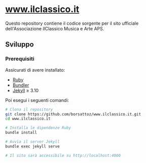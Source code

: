 # www.ilclassico.it

Questo repository contiene il codice sorgente per il sito ufficiale dell'Associazione *Il*Classico Musica e Arte APS.

## Sviluppo

### Prerequisiti

Assicurati di avere installato:

- [Ruby](https://www.ruby-lang.org/)
- [Bundler](https://bundler.io/)
- [Jekyll](https://jekyllrb.com/) ≥ 3.10

Poi esegui i seguenti comandi:

```bash
# Clona il repository
git clone https://github.com/borsattoz/www.ilclassico.it.git
cd www.ilclassico.it

# Installa le dipendenze Ruby
bundle install

# Avvia il server Jekyll
bundle exec jekyll serve

# Il sito sarà accessibile su http://localhost:4000
